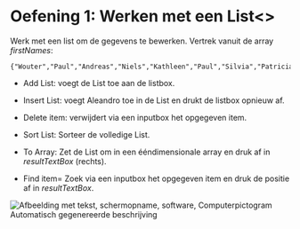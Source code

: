 # Oefening 1: Werken met een List\<\>

Werk met een list om de gegevens te bewerken. Vertrek vanuit de array
*firstNames*:
```
{"Wouter","Paul","Andreas","Niels","Kathleen","Paul","Silvia","Patricia"};
```

-   Add List: voegt de List toe aan de listbox.

-   Insert List: voegt Aleandro toe in de List en drukt de listbox
    opnieuw af.

-   Delete item: verwijdert via een inputbox het opgegeven item.

-   Sort List: Sorteer de volledige List.

-   To Array: Zet de List om in een ééndimensionale array en druk af in
    *resultTextBox* (rechts).

-   Find item= Zoek via een inputbox het opgegeven item en druk de
    positie af in *resultTextBox*.

![Afbeelding met tekst, schermopname, software, Computerpictogram
Automatisch gegenereerde
beschrijving](./media/image1.png)
